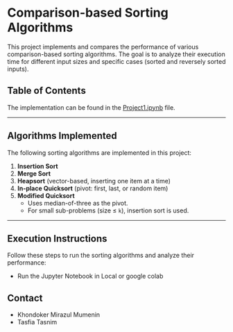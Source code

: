 # Comparison-based Sorting Algorithms

This project implements and compares the performance of various comparison-based sorting algorithms. The goal is to analyze their execution time for different input sizes and specific cases (sorted and reversely sorted inputs).

## Table of Contents
The implementation can be found in the [Project1.ipynb](https://github.com/Khondoker-M/Algorithm-Project-/blob/main/Project1.ipynb) file.

---

## Algorithms Implemented

The following sorting algorithms are implemented in this project:

1. **Insertion Sort**
2. **Merge Sort**
3. **Heapsort** (vector-based, inserting one item at a time)
4. **In-place Quicksort** (pivot: first, last, or random item)
5. **Modified Quicksort**
   - Uses median-of-three as the pivot.
   - For small sub-problems (size ≤ `k`), insertion sort is used.

---

## Execution Instructions

Follow these steps to run the sorting algorithms and analyze their performance:

- Run the Jupyter Notebook in Local or google colab
## Contact

- Khondoker Mirazul Mumenin 
- Tasfia Tasnim
